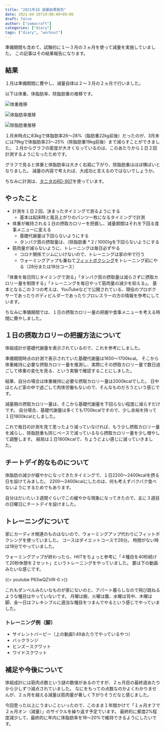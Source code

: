 ```yaml
---
title: "2021年1Q 減量結果報告"
date: 2021-04-26T19:00:00+09:00
draft: false
author: ["yamacraft"]
categories: ["diary"]
tags: ["diary", "workout"]
---
```


準備期間も含めて、試験的に１〜３月の３ヵ月を使って減量を実施していました。
この記事はその結果報告になります。

## 結果

１月は準備期間に費やし、減量自体は２〜３月の２ヵ月で行いました。

以下は体重、体脂肪率、除脂肪重の推移です。

![体重推移](/note/image/diet-21-1q-done/chart_weight.png)

![体脂肪率推移](/note/image/diet-21-1q-done/chart_bfp.png)

![除脂肪重推移](/note/image/diet-21-1q-done/chart_lbm.png)

１月末時点に83kgで体脂肪率26〜28%（脂肪重22kg前後）だったのが、3月末には79kgで体脂肪率23〜25%（除脂肪重19kg前後）まで減らすことができました。
１月からグラフの密度が大きくなっているのは、このあたりから１日２回計測するようになったためです。

グラフで見ると体重と体脂肪率は大きく右肩に下がり、除脂肪重はほぼ横ばいとなりました。
減量の内容で考えれば、大成功と言えるのではないでしょうか。

ちなみに計測は、[タニタのRD-907](https://www.tanita.co.jp/product/g/_TRD907BK/)を使っています。

## やったこと

* 計測を１日２回、決まったタイミングで測るようにする
  * 基本は起床時と風呂上がりのパンツ一枚になるタイミングで計測
* 体重が維持される１日の摂取カロリーを把握し、減量期間はそれを下回る食事メニューに変える
  * 基礎代謝量は下回らないようにする
  * タンパク質の摂取量は、（除脂肪重 * 2 / 1000)gを下回らないようにする
* 筋肉量が減らないように、トレーニングは毎日必ずやる
  * コロナ関係でジムにいけないので、トレーニングは家の中で行う
  * ウォーミングアップも兼ねて[フィットボクシング](https://fitboxing.net/2/)をトレーニング前にやる（28分または18分コース）

「体重を毎日同じタイミングで測る」「タンパク質の摂取量は減らさずに摂取カロリー量を制限する」「トレーニングを毎日やって筋肉量の減少を抑える」。
基本となるこの３つの考えは、YouTubeなどで公開されている、現役のプロボクサーであったりボディビルダーであったりプロレスラーの方の情報を参考にしています。

ちなみに準備期間では、１日の摂取カロリー量の把握や食事メニューを考える時間に費やしました。

## １日の摂取カロリーの把握方法について

体組成計が基礎代謝量を表示されているので、これを参考にしました。

準備期間時点の計測で表示されていた基礎代謝量は1650〜1700kcal。
そこから体重維持に必要な摂取カロリー量を推測し、実際にその摂取カロリー量で数日過ごして体重の変化を見る、という実験で確認することにしました。

結果、自分の場合は体重維持に必要な摂取カロリー量は2000kcalでした。
日中ほとんど家の中で過ごして肉体労働もないので、そんなものだろうという感じです。

減量期の摂取カロリー量は、そこから基礎代謝量を下回らない程度に減らすだけです。
自分場合、基礎代謝量は多くても1700kcalですので、少し余裕を持って１日1800kcalとしました。

これで毎日の計測を見て思ったより減っていなければ、もう少し摂取カロリー量を減らし、除脂肪重も同じペースで減っているなら摂取カロリー量を少し増やして調整します。
結局は１日1800kcalで、ちょうどよい感じに減っていきました。

## チートデイ的なものについて

体脂肪の減少が緩やかになってきたタイミングで、１日2200〜2400kcalを摂る日を設けてみました。
2200〜2400kcalにしたのは、何も考えずバクバク食べないようにするためでもあります。

自分はだいたい３週間ぐらいでこの緩やかな現象になってきたので、主に３週目の日曜日にチートデイを設けました。

## トレーニングについて

家にカーディオ関連のものはないので、ウォーミングアップ代わりにフィットボクシングを使っていました。
コースはダイエットコースで28分。
時間がない時は18分でやっていました。

ウォーミングアップが終わったら、HIITをちょっと参考に「４種目を40秒続けて20秒休憩を２セット」というトレーニングをやっていました。
要は下の動画みたいな感じです。

{{< youtube P63wQZViR-0 >}}
　

これもダンベルみたいなものが家にないのと、アパート暮らしなので飛び跳ねるような種目はやっていないです。
月曜は腕、火曜は腹、水曜は背中、木曜は脚、金〜日はフレキシブルに適当な種目をつまんでやるという感じでやっていました。

### トレーニング例（脚）

* サイレントバーピー（上の動画1:49あたりでやっているやつ）
* バックランジ
* ヒンズースクワット
* ワイドスクワット

## 補足や今後について

体組成計には筋肉点数という謎の数値があるのですが、２ヵ月目の最終週あたりから少しずつ減点されていました。
なにをもっての点数なのかよくわかりませんが、２ヵ月を越える減量は筋肉量が著しく下がりそうだなと感じました。

今回思った以上にうまいこといったので、このまま１年間かけて「１ヵ月オフで２ヵ月オン（減量）」のサイクルを繰り返す予定でいます。
最終的に都度2%程度減少して、最終的に年内に体脂肪率を18〜20%で維持できるようにしたいです。